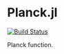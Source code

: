 # Planck.jl
[![Build Status](https://travis-ci.org/rcthomas/Planck.jl.svg?branch=master)](https://travis-ci.org/rcthomas/Planck.jl)

Planck function.
